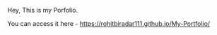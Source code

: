 Hey, This is my Porfolio.

You can access it here -  https://rohitbiradar111.github.io/My-Portfolio/
